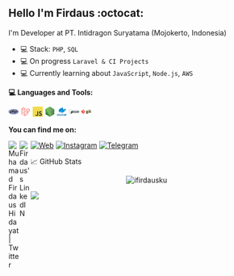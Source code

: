 ## Hello I'm Firdaus :octocat:
I'm Developer at PT. Intidragon Suryatama (Mojokerto, Indonesia)

- 💻 Stack: `PHP`, `SQL`
- 💻 On progress `Laravel & CI Projects`
- 💻 Currently learning about `JavaScript`, `Node.js`, `AWS`

**💻 Languages and Tools:**

<code><img height="20" src="https://raw.githubusercontent.com/github/explore/80688e429a7d4ef2fca1e82350fe8e3517d3494d/topics/php/php.png"></code>
<code><img height="20" src="https://raw.githubusercontent.com/github/explore/56a826d05cf762b2b50ecbe7d492a839b04f3fbf/topics/laravel/laravel.png"></code>
<code><img height="20" src="https://raw.githubusercontent.com/github/explore/80688e429a7d4ef2fca1e82350fe8e3517d3494d/topics/javascript/javascript.png"></code>
<code><img height="20" src="https://raw.githubusercontent.com/github/explore/80688e429a7d4ef2fca1e82350fe8e3517d3494d/topics/nodejs/nodejs.png"></code>
<code><img height="20" src="https://raw.githubusercontent.com/github/explore/80688e429a7d4ef2fca1e82350fe8e3517d3494d/topics/docker/docker.png"></code>
<code><img height="20" src="https://raw.githubusercontent.com/github/explore/80688e429a7d4ef2fca1e82350fe8e3517d3494d/topics/bash/bash.png"></code>
<code><img height="20" src="https://raw.githubusercontent.com/github/explore/80688e429a7d4ef2fca1e82350fe8e3517d3494d/topics/git/git.png"></code>

**You can find me on:**


<a href="https://twitter.com/ifirdausku">
  <img align="left" alt="Muhamad Firdaus Hidayat | Twitter" width="22px" src="https://raw.githubusercontent.com/peterthehan/peterthehan/master/assets/twitter.svg" />
</a>
<a href="https://www.linkedin.com/in/ifirdausku/">
  <img align="left" alt="Firdaus's LinkedIN" width="22px" src="https://raw.githubusercontent.com/peterthehan/peterthehan/master/assets/linkedin.svg" />
</a>

[![Web](https://img.shields.io/static/v1?label=Website&message=%20&logo=PHP&style=flat-square&logoColor=white)](https://ifirdausku.blogspot.com)
[![Instagram](https://img.shields.io/static/v1?label=Instagram&message=%20&logo=Instagram&style=flat-square&logoColor=white)](https://www.instagram.com/ifirdausku/)
[![Telegram](https://img.shields.io/static/v1?label=Telegram&message=%20&logo=Telegram&style=flat-square&logoColor=blue)](https://t.me/ifirdausku)


📈 GitHub Stats
<p align="center"> <img src="https://github-readme-stats.vercel.app/api?username=ifirdausku&show_icons=true&theme=vision-friendly-dark&count_private=true" alt="ifirdausku" />

![](https://visitor-badge.glitch.me/badge?page_id=ifirdausku)
